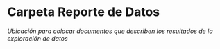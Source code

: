 # Carpeta Reporte de Datos
_Ubicación para colocar documentos que describen los resultados de la exploración de datos_
